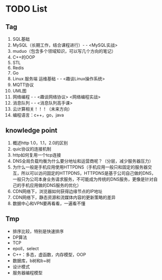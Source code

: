 # TODO List

## Tag
1. SQL基础
2. MySQL（长期工作，结合课程进行）- - <MySQL实战>
3. muduo（包含多个领域知识，可以写几个方向的笔记）
4. C++的OOP
5. STL
6. Redis
7. Go
8. Linux 服务端 运维基础 - - <趣谈Linux操作系统>
9. MQTT协议
10. UML图
11. 网络编程 - - <趣谈网络协议> <网络编程实战>
12. 消息队列 - - <消息队列高手课>
13. 云计算相关！！！（未来方向）
14. 编程语言：c++，go，java

## knowledge point

1. 概述http 1.0，1.1，2.0的区别
2. quic协议的连接机制
3. http如何复用一个tcp连接
4. DNS全局负载均衡为什么要分地址和运营商呢？（分层，减少服务器压力）
5. 为什么一般是手机应用使用HTTPDNS（手机应用一般只和固定的服务器交互，所以可以访问固定的HTTPDNS，HTTPDNS是基于公司自己做的DNS，一般只为公司本身业务请求服务，不可能成为传统的DNS服务，更像是针对自己的手机应用做的DNS服务的优化）
6. CDN网络下，浏览器如何获得边缘节点的IP地址
7. CDN网络下，静态资源和流媒体内容的更新策略的差异
8. 数据中心和VPN要再看看，一遍看不懂

## Tmp
- 排序比较，特别是快速排序
- DP算法
- TCP
- epoll，select
- C++：多态，虚函数，内存模型，OOP
- 数据库，b树和b+树
- 设计模式
- 服务器编程模型
